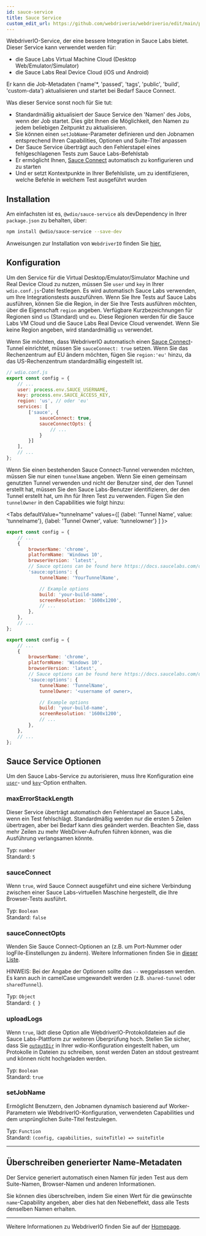 ```yaml
---
id: sauce-service
title: Sauce Service
custom_edit_url: https://github.com/webdriverio/webdriverio/edit/main/packages/wdio-sauce-service/README.md
---
```



WebdriverIO-Service, der eine bessere Integration in Sauce Labs bietet. Dieser Service kann verwendet werden für:

- die Sauce Labs Virtual Machine Cloud (Desktop Web/Emulator/Simulator)
- die Sauce Labs Real Device Cloud (iOS und Android)

Er kann die Job-Metadaten ('name'*, 'passed', 'tags', 'public', 'build', 'custom-data') aktualisieren und startet bei Bedarf Sauce Connect.

Was dieser Service sonst noch für Sie tut:

- Standardmäßig aktualisiert der Sauce Service den 'Namen' des Jobs, wenn der Job startet. Dies gibt Ihnen die Möglichkeit, den Namen zu jedem beliebigen Zeitpunkt zu aktualisieren.
- Sie können einen `setJobName`-Parameter definieren und den Jobnamen entsprechend Ihren Capabilities, Optionen und Suite-Titel anpassen
- Der Sauce Service überträgt auch den Fehlerstapel eines fehlgeschlagenen Tests zum Sauce Labs-Befehlstab
- Er ermöglicht Ihnen, [Sauce Connect](https://docs.saucelabs.com/secure-connections/) automatisch zu konfigurieren und zu starten
- Und er setzt Kontextpunkte in Ihrer Befehlsliste, um zu identifizieren, welche Befehle in welchem Test ausgeführt wurden

## Installation

Am einfachsten ist es, `@wdio/sauce-service` als devDependency in Ihrer `package.json` zu behalten, über:

```sh
npm install @wdio/sauce-service --save-dev
```

Anweisungen zur Installation von `WebdriverIO` finden Sie [hier.](https://webdriver.io/docs/gettingstarted)

## Konfiguration

Um den Service für die Virtual Desktop/Emulator/Simulator Machine und Real Device Cloud zu nutzen, müssen Sie `user` und `key` in Ihrer `wdio.conf.js`-Datei festlegen. Es wird automatisch Sauce Labs verwenden, um Ihre Integrationstests auszuführen. Wenn Sie Ihre Tests auf Sauce Labs ausführen, können Sie die Region, in der Sie Ihre Tests ausführen möchten, über die Eigenschaft `region` angeben. Verfügbare Kurzbezeichnungen für Regionen sind `us` (Standard) und `eu`. Diese Regionen werden für die Sauce Labs VM Cloud und die Sauce Labs Real Device Cloud verwendet. Wenn Sie keine Region angeben, wird standardmäßig `us` verwendet.

Wenn Sie möchten, dass WebdriverIO automatisch einen [Sauce Connect](https://docs.saucelabs.com/secure-connections/#sauce-connect-proxy)-Tunnel einrichtet, müssen Sie `sauceConnect: true` setzen. Wenn Sie das Rechenzentrum auf EU ändern möchten, fügen Sie `region:'eu'` hinzu, da das US-Rechenzentrum standardmäßig eingestellt ist.

```js
// wdio.conf.js
export const config = {
    // ...
    user: process.env.SAUCE_USERNAME,
    key: process.env.SAUCE_ACCESS_KEY,
    region: 'us', // oder 'eu'
    services: [
        ['sauce', {
            sauceConnect: true,
            sauceConnectOpts: {
                // ...
            }
        }]
    ],
    // ...
};
```

Wenn Sie einen bestehenden Sauce Connect-Tunnel verwenden möchten, müssen Sie nur einen `tunnelName` angeben. Wenn Sie einen gemeinsam genutzten Tunnel verwenden und nicht der Benutzer sind, der den Tunnel erstellt hat, müssen Sie den Sauce Labs-Benutzer identifizieren, der den Tunnel erstellt hat, um ihn für Ihren Test zu verwenden. Fügen Sie den `tunnelOwner` in den Capabilities wie folgt hinzu:

<Tabs
  defaultValue="tunnelname"
  values={[
    {label: 'Tunnel Name', value: 'tunnelname'},
    {label: 'Tunnel Owner', value: 'tunnelowner'}
  ]
}>
<TabItem value="tunnelname">

```js
export const config = {
    // ...
    {
        browserName: 'chrome',
        platformName: 'Windows 10',
        browserVersion: 'latest',
        // Sauce options can be found here https://docs.saucelabs.com/dev/test-configuration-options/
        'sauce:options': {
            tunnelName: 'YourTunnelName',

            // Example options
            build: 'your-build-name',
            screenResolution: '1600x1200',
            // ...
        },
    },
    // ...
};
```

</TabItem>
<TabItem value="tunnelowner">

```js
export const config = {
    // ...
    {
        browserName: 'chrome',
        platformName: 'Windows 10',
        browserVersion: 'latest',
        // Sauce options can be found here https://docs.saucelabs.com/dev/test-configuration-options/
        'sauce:options': {
            tunnelName: 'TunnelName',
            tunnelOwner: '<username of owner>,

            // Example options
            build: 'your-build-name',
            screenResolution: '1600x1200',
            // ...
        },
    },
    // ...
};
```

</TabItem>
</Tabs>

## Sauce Service Optionen

Um den Sauce Labs-Service zu autorisieren, muss Ihre Konfiguration eine [`user`](https://webdriver.io/docs/options#user)- und [`key`](https://webdriver.io/docs/options#key)-Option enthalten.

### maxErrorStackLength

Dieser Service überträgt automatisch den Fehlerstapel an Sauce Labs, wenn ein Test fehlschlägt. Standardmäßig werden nur die ersten 5 Zeilen übertragen, aber bei Bedarf kann dies geändert werden. Beachten Sie, dass mehr Zeilen zu mehr WebDriver-Aufrufen führen können, was die Ausführung verlangsamen könnte.

Typ: `number`<br />
Standard: `5`

### sauceConnect

Wenn `true`, wird Sauce Connect ausgeführt und eine sichere Verbindung zwischen einer Sauce Labs-virtuellen Maschine hergestellt, die Ihre Browser-Tests ausführt.

Typ: `Boolean`<br />
Standard: `false`

### sauceConnectOpts

Wenden Sie Sauce Connect-Optionen an (z.B. um Port-Nummer oder logFile-Einstellungen zu ändern). Weitere Informationen finden Sie in [dieser Liste](https://docs.saucelabs.com/dev/cli/sauce-connect-5/run/).

HINWEIS: Bei der Angabe der Optionen sollte das `--` weggelassen werden. Es kann auch in camelCase umgewandelt werden (z.B. `shared-tunnel` oder `sharedTunnel`).

Typ: `Object`<br />
Standard: `{ }`

### uploadLogs

Wenn `true`, lädt diese Option alle WebdriverIO-Protokolldateien auf die Sauce Labs-Plattform zur weiteren Überprüfung hoch. Stellen Sie sicher, dass Sie [`outputDir`](https://webdriver.io/docs/options#outputdir) in Ihrer wdio-Konfiguration eingestellt haben, um Protokolle in Dateien zu schreiben, sonst werden Daten an stdout gestreamt und können nicht hochgeladen werden.

Typ: `Boolean`<br />
Standard: `true`

### setJobName

Ermöglicht Benutzern, den Jobnamen dynamisch basierend auf Worker-Parametern wie WebdriverIO-Konfiguration, verwendeten Capabilities und dem ursprünglichen Suite-Titel festzulegen.

Typ: `Function`<br />
Standard: `(config, capabilities, suiteTitle) => suiteTitle`

----

## Überschreiben generierter Name-Metadaten

Der Service generiert automatisch einen Namen für jeden Test aus dem Suite-Namen, Browser-Namen und anderen Informationen.

Sie können dies überschreiben, indem Sie einen Wert für die gewünschte `name`-Capability angeben, aber dies hat den Nebeneffekt, dass alle Tests denselben Namen erhalten.

----

Weitere Informationen zu WebdriverIO finden Sie auf der [Homepage](https://webdriver.io).